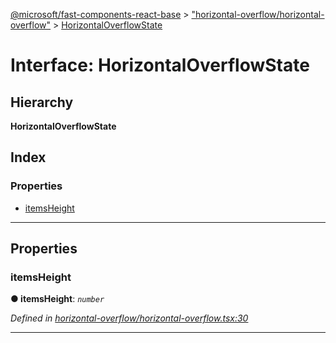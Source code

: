 [@microsoft/fast-components-react-base](../README.md) > ["horizontal-overflow/horizontal-overflow"](../modules/_horizontal_overflow_horizontal_overflow_.md) > [HorizontalOverflowState](../interfaces/_horizontal_overflow_horizontal_overflow_.horizontaloverflowstate.md)

# Interface: HorizontalOverflowState

## Hierarchy

**HorizontalOverflowState**

## Index

### Properties

* [itemsHeight](_horizontal_overflow_horizontal_overflow_.horizontaloverflowstate.md#itemsheight)

---

## Properties

<a id="itemsheight"></a>

###  itemsHeight

**● itemsHeight**: *`number`*

*Defined in [horizontal-overflow/horizontal-overflow.tsx:30](https://github.com/Microsoft/fast-dna/blob/164dd3ca/packages/fast-components-react-base/src/horizontal-overflow/horizontal-overflow.tsx#L30)*

___

